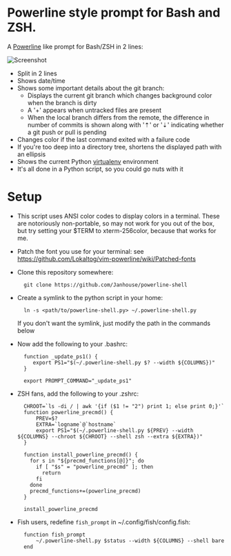 Powerline style prompt for Bash and ZSH.
==============================================

A [Powerline](https://github.com/Lokaltog/vim-powerline) like prompt for Bash/ZSH in 2 lines:

![Screenshot](https://f.cloud.github.com/assets/1036439/72699/d4252786-601e-11e2-85e6-782868ffeeb9.png)

*  Split in 2 lines
*  Shows date/time
*  Shows some important details about the git branch:
    *  Displays the current git branch which changes background color when the branch is dirty
    *  A '+' appears when untracked files are present
    *  When the local branch differs from the remote, the difference in number of commits is shown along with '⇡' or '⇣' indicating whether a git push or pull is pending
*  Changes color if the last command exited with a failure code
*  If you're too deep into a directory tree, shortens the displayed path with an ellipsis
*  Shows the current Python [virtualenv](http://www.virtualenv.org/) environment
*  It's all done in a Python script, so you could go nuts with it

# Setup

* This script uses ANSI color codes to display colors in a terminal. These are notoriously non-portable, so may not work for you out of the box, but try setting your $TERM to xterm-256color, because that works for me.

* Patch the font you use for your terminal: see https://github.com/Lokaltog/vim-powerline/wiki/Patched-fonts

* Clone this repository somewhere:

        git clone https://github.com/Janhouse/powerline-shell

* Create a symlink to the python script in your home:

        ln -s <path/to/powerline-shell.py> ~/.powerline-shell.py

  If you don't want the symlink, just modify the path in the commands below

* Now add the following to your .bashrc:

        function _update_ps1() {
           export PS1="$(~/.powerline-shell.py $? --width ${COLUMNS})"
        }

        export PROMPT_COMMAND="_update_ps1"

* ZSH fans, add the following to your .zshrc:

        CHROOT=`ls -di / | awk '{if ($1 != "2") print 1; else print 0;}'`
        function powerline_precmd() {
            PREV=$?
            EXTRA=`logname`@`hostname`
            export PS1="$(~/.powerline-shell.py ${PREV} --width ${COLUMNS} --chroot ${CHROOT} --shell zsh --extra ${EXTRA})"
        }

        function install_powerline_precmd() {
          for s in "${precmd_functions[@]}"; do
            if [ "$s" = "powerline_precmd" ]; then
              return
            fi
          done
          precmd_functions+=(powerline_precmd)
        }

        install_powerline_precmd

* Fish users, redefine `fish_prompt` in ~/.config/fish/config.fish:

        function fish_prompt
            ~/.powerline-shell.py $status --width ${COLUMNS} --shell bare
        end
